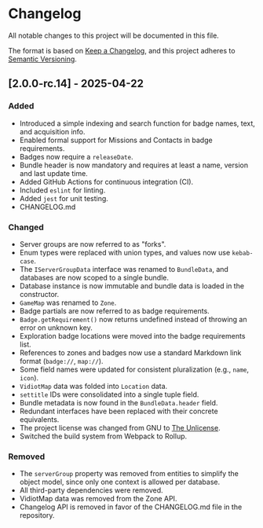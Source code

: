 # Changelog

All notable changes to this project will be documented in this file.

The format is based on [Keep a Changelog](https://keepachangelog.com/en/1.1.0/),
and this project adheres to [Semantic Versioning](https://semver.org/spec/v2.0.0.html).

## [2.0.0-rc.14] - 2025-04-22

### Added

- Introduced a simple indexing and search function for badge names, text, and acquisition info.
- Enabled formal support for Missions and Contacts in badge requirements.
- Badges now require a `releaseDate`.
- Bundle header is now mandatory and requires at least a name, version and last update time.
- Added GitHub Actions for continuous integration (CI).
- Included `eslint` for linting.
- Added `jest` for unit testing.
- CHANGELOG.md

### Changed

- Server groups are now referred to as "forks".
- Enum types were replaced with union types, and values now use `kebab-case`.
- The `IServerGroupData` interface was renamed to `BundleData`, and databases are now scoped to a single bundle.
- Database instance is now immutable and bundle data is loaded in the constructor.
- `GameMap` was renamed to `Zone`.
- Badge partials are now referred to as badge requirements.
- `Badge.getRequirement()` now returns undefined instead of throwing an error on unknown key.
- Exploration badge locations were moved into the badge requirements list.
- References to zones and badges now use a standard Markdown link format (`badge://`, `map://`).
- Some field names were updated for consistent pluralization (e.g., `name`, `icon`).
- `VidiotMap` data was folded into `Location` data.
- `settitle` IDs were consolidated into a single tuple field.
- Bundle metadata is now found in the `BundleData.header` field.
- Redundant interfaces have been replaced with their concrete equivalents.
- The project license was changed from GNU to [The Unlicense](https://unlicense.org/).
- Switched the build system from Webpack to Rollup.

### Removed

- The `serverGroup` property was removed from entities to simplify the object model, since only one context is allowed per database.
- All third-party dependencies were removed.
- VidiotMap data was removed from the Zone API.
- Changelog API is removed in favor of the CHANGELOG.md file in the repository.
